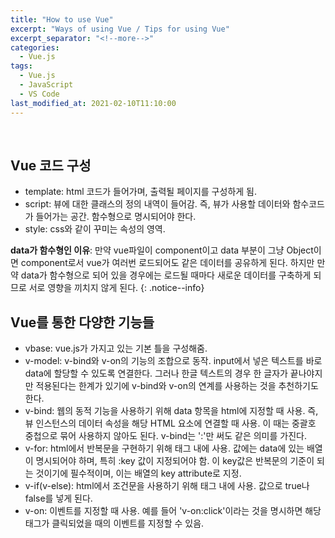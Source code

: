 ```yaml
---
title: "How to use Vue"
excerpt: "Ways of using Vue / Tips for using Vue"
excerpt_separator: "<!--more-->"
categories:
  - Vue.js
tags:
  - Vue.js
  - JavaScript
  - VS Code
last_modified_at: 2021-02-10T11:10:00
---
```

<!--more-->

<br>

## Vue 코드 구성

  * template: html 코드가 들어가며, 출력될 페이지를 구성하게 됨.
  * script: 뷰에 대한 클래스의 정의 내역이 들어감. 즉, 뷰가 사용할 데이터와 함수코드가 들어가는 공간. 함수형으로 명시되어야 한다.
  * style: css와 같이 꾸미는 속성의 영역.
  
**data가 함수형인 이유**: 만약 vue파일이 component이고 data 부분이 그냥 Object이면 component로서 vue가 여러번 로드되어도 같은 데이터를 공유하게 된다. 하지만 만약 data가 함수형으로 되어 있을 경우에는 로드될 때마다 새로운 데이터를 구축하게 되므로 서로 영향을 끼치지 않게 된다. 
{: .notice--info}

## Vue를 통한 다양한 기능들

  * vbase: vue.js가 가지고 있는 기본 틀을 구성해줌.
  * v-model: v-bind와 v-on의 기능의 조합으로 동작. input에서 넣은 텍스트를 바로 data에 할당할 수 있도록 연결한다. 그러나 한글 텍스트의 경우 한 글자가 끝나야지만 적용된다는 한계가 있기에 v-bind와 v-on의 연계를 사용하는 것을 추천하기도 한다.
  * v-bind: 웹의 동적 기능을 사용하기 위해 data 항목을 html에 지정할 때 사용. 즉, 뷰 인스턴스의 데이터 속성을 해당 HTML 요소에 연결할 때 사용. 이 때는 중괄호 중첩으로 묶어 사용하지 않아도 된다. v-bind는 ':'만 써도 같은 의미를 가진다.
  * v-for: html에서 반복문을 구현하기 위해 태그 내에 사용. 값에는 data에 있는 배열이 명시되어야 하며, 특히 :key 값이 지정되어야 함. 이 key값은 반복문의 기준이 되는 것이기에 필수적이며, 이는 배열의 key attribute로 지정.
  * v-if(v-else): html에서 조건문을 사용하기 위해 태그 내에 사용. 값으로 true나 false를 넣게 된다.
  * v-on: 이벤트를 지정할 때 사용. 예를 들어 'v-on:click'이라는 것을 명시하면 해당 태그가 클릭되었을 때의 이벤트를 지정할 수 있음.
  